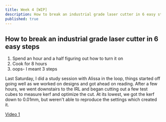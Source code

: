 ```yaml
---
title: Week 4 [WIP]
description: How to break an industrial grade laser cutter in 6 easy steps
published: true
---
```


## How to break an industrial grade laser cutter in 6 easy steps

1. Spend an hour and a half figuring out how to turn it on
2. Cook for 8 hours
3. oops- I meant 3 steps

Last Saturday, I did a study session with Alissa in the loop, things started off going well
as we worked on designs and got ahead on reading. After a few hours, we went downstairs to the IRL
and began cutting out a few test cubes to measure kerf and optimize the cut. At its lowest,
we got the kerf down to 0.01mm, but weren't able to reproduce the settings which created it.

[Video 1](https://photos.app.goo.gl/wo7Ns4ZwysUDQaQw7)
